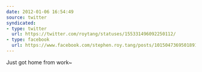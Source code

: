 ```yaml
---
date: 2012-01-06 16:54:49
source: twitter
syndicated:
- type: twitter
  url: https://twitter.com/roytang/statuses/155331496092250112/
- type: facebook
  url: https://www.facebook.com/stephen.roy.tang/posts/10150473695018912
---
```


Just got home from work~